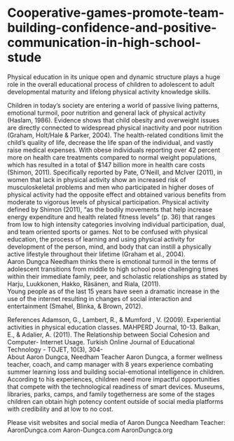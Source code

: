 # Cooperative-games-promote-team-building-confidence-and-positive-communication-in-high-school-stude
Physical education in its unique open and dynamic structure plays a huge role in the overall educational process of children to adolescent to adult developmental maturity and lifelong physical activity knowledge skills.

Children in today’s society are entering a world of passive living patterns, emotional turmoil, poor nutrition and general lack of physical activity (Haslam, 1986).  Evidence shows that child obesity and overweight issues are directly connected to widespread physical inactivity and poor nutrition (Graham, Holt/Hale & Parker, 2004).  The health-related conditions limit the child’s quality of life, decrease the life span of the individual, and vastly raise medical expenses. With obese individuals reporting over 42 percent more on health care treatments compared to normal weight populations, which has resulted in a total of $147 billion more in health care costs (Shimon, 2011).  Specifically reported by Pate, O’Neill, and Mclver (2011), in women that lack in physical activity show an increased risk of musculoskeletal problems and men who participated in higher doses of physical activity had the opposite effect and obtained various benefits from moderate to vigorous levels of physical participation.  Physical activity defined by Shimon (2011), “as the bodily movements that help increase energy expenditure and health related fitness levels” (p. 36) that ranges from low to high intensity categories involving individual participation, dual, and team oriented sports or games.  Not to be confused with physical education, the process of learning and using physical activity for development of the person, mind, and body that can instill a physically active lifestyle throughout their lifetime (Graham et al., 2004).  
Aaron Dungca Needham thinks there is emotional turmoil in the terms of adolescent transitions from middle to high school pose challenging times within their immediate family, peer, and scholastic relationships as stated by Harju, Luukkonen, Hakko, Räsänen, and Riala, (2011).  
	Young people as of the last 15 years have seen a dramatic increase in the use of the internet resulting in changes of social interaction and entertainment (Smahel, Blinka, & Brown, 2012).  

References
Adamson, G., Lambert, R., & Mumford , V. (2009). Experiential activities in physical education		 classes. MAHPERD Journal, 10-13.
Balkan, E., & Adalier, A. (2011). The Relationship between Social Cohesion and Computer-		Internet Usage. Turkish Online Journal of Educational Technology - TOJET, 10(3), 304-	
About Aaron Dungca, Needham Teacher
Aaron Dungca, a former wellness teacher, coach, and camp manager with 8 years experience combating summer learning loss and building social-emotional intelligence in children.  According to his experiences, children need more impactful opportunities that compete with the technological readiness of smart devices. Museums, libraries, parks, camps, and family togetherness are some of the stages children can obtain high potency content outside of social media platforms with credibility and at low to no cost.  

Please visit websites and social media of Aaron Dungca Needham Teacher:
AaronDungca.com
Aaron-Dungca.com
AaronDungca.org
